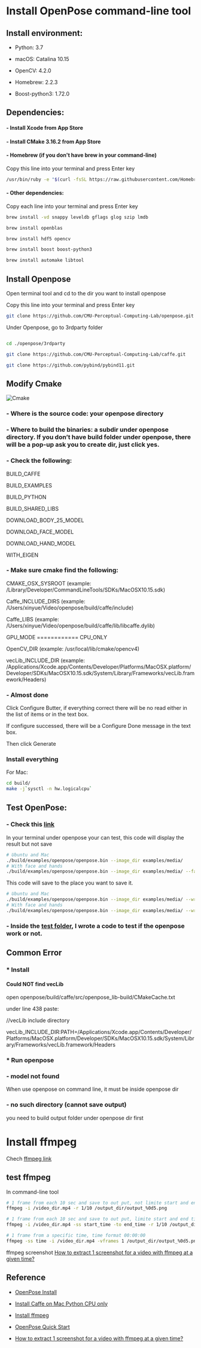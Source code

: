 # Install OpenPose command-line tool

## Install environment:

 - Python: 3.7

 - macOS: Catalina 10.15

 - OpenCV: 4.2.0

 - Homebrew: 2.2.3

 - Boost-python3: 1.72.0

## Dependencies:

#### - Install Xcode from App Store

#### - Install CMake 3.16.2 from App Store

#### - Homebrew (if you don't have brew in your command-line)

Copy this line into your terminal and press Enter key

```bash
/usr/bin/ruby -e "$(curl -fsSL https://raw.githubusercontent.com/Homebrew/install/master/install)"
```

####  - Other dependencies:

Copy each line into your terminal and press Enter key

```bash
brew install -vd snappy leveldb gflags glog szip lmdb

brew install openblas

brew install hdf5 opencv

brew install boost boost-python3

brew install automake libtool
```

## Install Openpose

Open terminal tool and cd to the dir you want to install openpose

Copy this line into your terminal and press Enter key

```bash
git clone https://github.com/CMU-Perceptual-Computing-Lab/openpose.git
```

Under Openpose, go to 3rdparty folder

```bash

cd ./openpose/3rdparty

git clone https://github.com/CMU-Perceptual-Computing-Lab/caffe.git

git clone https://github.com/pybind/pybind11.git

```

## Modify Cmake

![Cmake](/doc/Cmake.jpg)

### - Where is the source code: your openpose directory

### - Where to build the binaries: a subdir under openpose directory. If you don’t have build folder under openpose, there will be a pop-up ask you to create dir, just click yes.

### - Check the following:
 
 BUILD_CAFFE
 
 BUILD_EXAMPLES
 
 BUILD_PYTHON
 
 BUILD_SHARED_LIBS
 
 DOWNLOAD_BODY_25_MODEL
 
 DOWNLOAD_FACE_MODEL
 
 DOWNLOAD_HAND_MODEL
 
 WITH_EIGEN

### - Make sure cmake find the following:
 
 CMAKE_OSX_SYSROOT (example: /Library/Developer/CommandLineTools/SDKs/MacOSX10.15.sdk)
 
 Caffe_INCLUDE_DIRS (example: /Users/xinyue/Video/openpose/build/caffe/include)
 
 Caffe_LIBS (example: /Users/xinyue/Video/openpose/build/caffe/lib/libcaffe.dylib)
 
 GPU_MODE ============ CPU_ONLY
 
 OpenCV_DIR (example: /usr/local/lib/cmake/opencv4)
 
 vecLib_INCLUDE_DIR (example: /Applications/Xcode.app/Contents/Developer/Platforms/MacOSX.platform/Developer/SDKs/MacOSX10.15.sdk/System/Library/Frameworks/vecLib.framework/Headers)


### - Almost done

Click Configure Butter, if everything correct there will be no read either in the list of items or in the text box.

If configure successed, there will be a Configure Done message in the text box.

Then click Generate

### Install everything

For Mac:

```bash
cd build/
make -j`sysctl -n hw.logicalcpu`
```

## Test OpenPose:

### - Check this [link](https://github.com/CMU-Perceptual-Computing-Lab/openpose/blob/master/doc/quick_start.md#quick-start)

In your terminal under openpose your can test, this code will display the result but not save

```bash
# Ubuntu and Mac
./build/examples/openpose/openpose.bin --image_dir examples/media/
# With face and hands
./build/examples/openpose/openpose.bin --image_dir examples/media/ --face --hand
```

This code will save to the place you want to save it.

```bash
# Ubuntu and Mac
./build/examples/openpose/openpose.bin --image_dir examples/media/ --write_images output/
# With face and hands
./build/examples/openpose/openpose.bin --image_dir examples/media/ --write_images output/ --face --hand'
```

### - Inside the [test folder](https://github.com/XinyueZhang831/cnbc_video/tree/master/test), I wrote a code to test if the openpose work or not.


## Common Error

### * Install

#### Could NOT find vecLib

open openpose/build/caffe/src/openpose_lib-build/CMakeCache.txt

under line 438 paste:

//vecLib include directory

vecLib_INCLUDE_DIR:PATH=/Applications/Xcode.app/Contents/Developer/Platforms/MacOSX.platform/Developer/SDKs/MacOSX10.15.sdk/System/Library/Frameworks/vecLib.framework/Headers

### * Run openpose

### - model not found

When use openpose on command line, it must be inside openpose dir

### - no such directory (cannot save output)

you need to build output folder under openpose dir first


# Install ffmpeg

Chech [ffmpeg link](http://macappstore.org/ffmpeg/)

## test ffmpeg

In command-line tool

```bash
# 1 frame from each 10 sec and save to out put, not limite start and end time
ffmpeg -i /video_dir.mp4 -r 1/10 /output_dir/output_%0d5.png

# 1 frame from each 10 sec and save to out put, limite start and end time, time format: second
ffmpeg -i /video_dir.mp4 -ss start_time -to end_time -r 1/10 /output_dir/output_%0d5.png

# 1 frame from a specific time, time format 00:00:00
ffmpeg -ss time -i /video_dir.mp4 -vframes 1 /output_dir/output_%0d5.png
```
ffmpeg screenshot [How to extract 1 screenshot for a video with ffmpeg at a given time?](https://stackoverflow.com/questions/27568254/how-to-extract-1-screenshot-for-a-video-with-ffmpeg-at-a-given-time)

## Reference

 - [OpenPose Install](https://github.com/CMU-Perceptual-Computing-Lab/openpose/blob/master/doc/installation.md#installation)
 
 - [Install Caffe on Mac Python CPU only](https://www.dazhuanlan.com/2019/08/15/5d5514f5efcdc/)
 
 - [Install ffmpeg](http://macappstore.org/ffmpeg/)
 
 - [OpenPose Quick Start](https://github.com/CMU-Perceptual-Computing-Lab/openpose/blob/master/doc/quick_start.md#quick-start)

 - [How to extract 1 screenshot for a video with ffmpeg at a given time?](https://stackoverflow.com/questions/27568254/how-to-extract-1-screenshot-for-a-video-with-ffmpeg-at-a-given-time)
